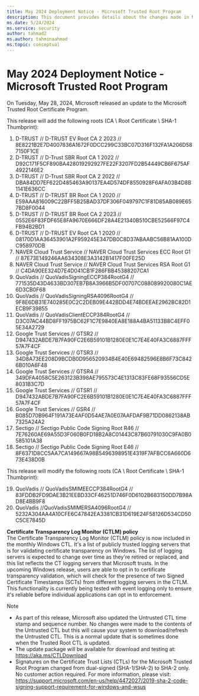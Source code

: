 ```yaml
---
title: May 2024 Deployment Notice - Microsoft Trusted Root Program 
description: This document provides details about the changes made in May 2024 to the root store.
ms.date: 5/24/2024
ms.service: security
author: tahmad2
ms.author: tahminaahmad
ms.topic: conceptual
---
```


# May 2024 Deployment Notice - Microsoft Trusted Root Program 

On Tuesday, May 28, 2024, Microsoft released an update to the Microsoft Trusted Root Certificate Program.

This release will add the following roots (CA \ Root Certificate \ SHA-1 Thumbprint):

1. D-TRUST // D-TRUST EV Root CA 2 2023 // 8E8221B2E7D4007836A1672F0DCC299C33BC07D316F132FA1A206D587150F1CE
2. D-TRUST // D-Trust SBR Root CA 1 2022 // D92C171F5CF890BA428019292927FE22F3207FD2B54449CB6F675AF4922146E2
3. D-TRUST // D-Trust SBR Root CA 2 2022 // DBA84DD7EF622D485463A90137EA4D574DF8550928F6AFA03B4D8B1141E636CC
4. D-TRUST // D-TRUST BR Root CA 1 2020 // E59AAA816009C22BFF5B25BAD37DF306F049797C1F81D85AB089E657BD8F0044
5. D-TRUST // D-TRUST BR Root CA 2 2023 // 0552E6F83FDF65E8FA9670E666DF28A4E21340B510CBE52566F97C4FB94B2BD1
6. D-TRUST // D-TRUST EV Root CA 1 2020 // 08170D1AA36453901A2F959245E347DB0C8D37ABAABC56B81AA100DC958970DB
7. NAVER Cloud Trust Service // NAVER Cloud Trust Services ECC Root G1 // 87E73E149246AA634308E3A3142B1417F00FE25D
8. NAVER Cloud Trust Service // NAVER Cloud Trust Services RSA Root G1 // C4DA90EE324D7E4D041CB1F286FBB45388207CA1
9. QuoVadis // QuoVadisSigningECCP384RootG4 // 771535D43D4633BD307EB7B8A3966B5DF00707C088089920080C1AE6D3CB0F68
10. QuoVadis // QuoVadisSigningRSA4096RootG4 // 9F8E6DB31E740285E0C2C2DEB09E442BDD4E74BDEEAE2962BC82D1ECB9F39855
11. QuoVadis // QuoVadisClientECCP384RootG4	// D3C07AC44BD8FF1975BC62F1C7E9840EA8E188A4BA51133B8C4EFF05E34A2729
12. Google Trust Services // GTSR2 // D947432ABDE7B7FA90FC2E6B59101B1280E0E1C7E4E40FA3C6887FFF57A7F4CF
13. Google Trust Services // GTSR3 // 34D8A73EE208D9BCDB0D956520934B4E40E69482596E8B6F73C8426B010A6F48
14. Google Trust Services // GTSR4 // 349DFA4058C5E263123B398AE795573C4E1313C83FE68F93556CD5E8031B3C7D
15. Google Trust Services // GTSR1 // D947432ABDE7B7FA90FC2E6B59101B1280E0E1C7E4E40FA3C6887FFF57A7F4CF
16. Google Trust Services // GSR4 // B085D70B964F191A73E4AF0D54AE7A0E07AAFDAF9B71DD0862138AB7325A24A2
17. Sectigo // Sectigo Public Code Signing Root R46	// 7E76260AE69A55D3F060B0FD18B2A8C01443C87B60791030C9FA0B0585101A38
18. Sectigo // Sectigo Public Code Signing Root E46	// 8F6371D8CC5AA7CA149667A98B5496398951E4319F7AFBCC6A660D673E438D0B

This release will modify the following roots (CA \ Root Certificate \ SHA-1 Thumbprint):

19. QuoVadis // QuoVadisSMIMEECCP384RootG4 // 83FDDB2FD9DAE3B21EEBD33CF46251D746F0D6102B683150DD7B98AD8E4BB9F8
20. QuoVadis //QuoVadisSMIMERSA4096RootG4 // 5232A304AA4A10CFE6C47842EA3381CB31D619E24F58126D534CD50C5CE7845D


**Certificate Transparency Log Monitor (CTLM) policy** <br />
The Certificate Transparency Log Monitor (CTLM) policy is now included in the monthly Windows CTL. It's a list of publicly trusted logging servers that is for validating certificate transparency on Windows. The list of logging servers is expected to change over time as they're retired or replaced, and this list reflects the CT logging servers that Microsoft trusts. In the upcoming Windows release, users are able to opt in to certificate transparency validation, which will check for the presence of two Signed Certificate Timestamps (SCTs) from different logging servers in the CTLM. This functionality is currently being tested with event logging only to ensure it's reliable before individual applications can opt in to enforcement.

>[!NOTE]
> * As part of this release, Microsoft also updated the Untrusted CTL time stamp and sequence number. No changes were made to the contents of the Untrusted CTL but this will cause your system to download/refresh the Untrusted CTL. This is a normal update that is sometimes done when the Trusted Root CTL is updated.
> * The update package will be available for download and testing at: <https://aka.ms/CTLDownload>
> * Signatures on the Certificate Trust Lists (CTLs) for the Microsoft Trusted Root Program changed from dual-signed (SHA-1/SHA-2) to SHA-2 only. No customer action required. For more information, please visit: <https://support.microsoft.com/en-us/help/4472027/2019-sha-2-code-signing-support-requirement-for-windows-and-wsus>
